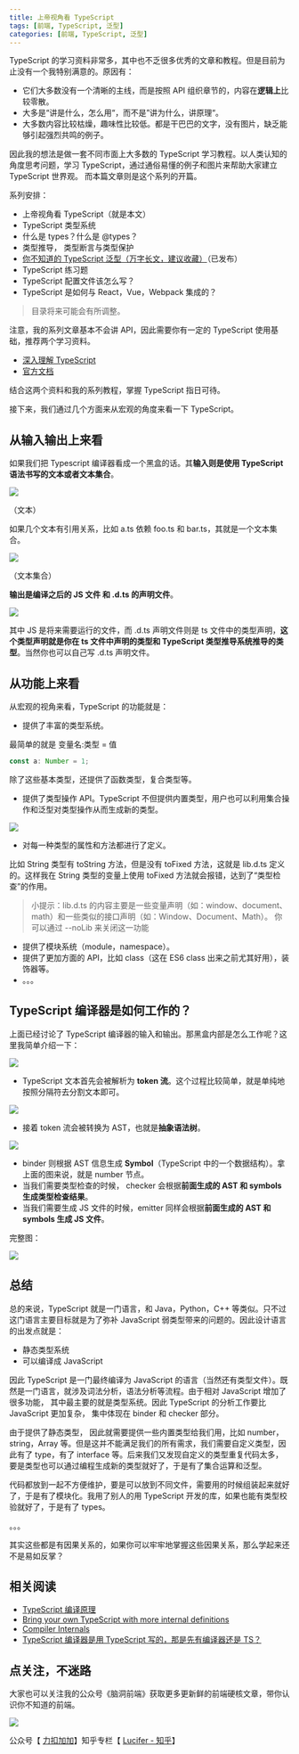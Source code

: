 ```yaml
---
title: 上帝视角看 TypeScript
tags: [前端, TypeScript, 泛型]
categories: [前端, TypeScript, 泛型]
---
```


TypeScript 的学习资料非常多，其中也不乏很多优秀的文章和教程。但是目前为止没有一个我特别满意的。原因有：

- 它们大多数没有一个清晰的主线，而是按照 API 组织章节的，内容在**逻辑上**比较零散。
- 大多是“讲是什么，怎么用“，而不是”讲为什么，讲原理“。
- 大多数内容比较枯燥，趣味性比较低。都是干巴巴的文字，没有图片，缺乏能够引起强烈共鸣的例子。

因此我的想法是做一套不同市面上大多数的 TypeScript 学习教程。以人类认知的角度思考问题，学习 TypeScript，通过通俗易懂的例子和图片来帮助大家建立 TypeScript 世界观。 而本篇文章则是这个系列的开篇。

系列安排：

- 上帝视角看 TypeScript（就是本文）
- TypeScript 类型系统
- 什么是 types？什么是 @types？
- 类型推导， 类型断言与类型保护
- [你不知道的 TypeScript 泛型（万字长文，建议收藏）](https://lucifer.ren/blog/2020/06/16/ts-generics/)（已发布）
- TypeScript 练习题
- TypeScript 配置文件该怎么写？
- TypeScript 是如何与 React，Vue，Webpack 集成的？

> 目录将来可能会有所调整。

注意，我的系列文章基本不会讲 API，因此需要你有一定的 TypeScript 使用基础，推荐两个学习资料。

- [深入理解 TypeScript](https://jkchao.github.io/typescript-book-chinese/)
- [官方文档](https://www.typescriptlang.org/docs/home)

结合这两个资料和我的系列教程，掌握 TypeScript 指日可待。

接下来，我们通过几个方面来从宏观的角度来看一下 TypeScript。

<!-- more -->

## 从输入输出上来看

如果我们把 Typescript 编译器看成一个黑盒的话。其**输入则是使用 TypeScript 语法书写的文本或者文本集合**。

![](https://tva1.sinaimg.cn/large/007S8ZIlly1gh5l5pqyw1j304s04wwea.jpg)

（文本）

如果几个文本有引用关系，比如 a.ts 依赖 foo.ts 和 bar.ts，其就是一个文本集合。

![](https://tva1.sinaimg.cn/large/007S8ZIlly1gh5l7apwnnj30ho09f74h.jpg)

（文本集合）

**输出是编译之后的 JS 文件 和 .d.ts 的声明文件**。

![](https://tva1.sinaimg.cn/large/007S8ZIlly1gh5ld0kfitj30ow0csdjs.jpg)

其中 JS 是将来需要运行的文件，而 .d.ts 声明文件则是 ts 文件中的类型声明，**这个类型声明就是你在 ts 文件中声明的类型和 TypeScript 类型推导系统推导的类型**。当然你也可以自己写 .d.ts 声明文件。

## 从功能上来看

从宏观的视角来看，TypeScript 的功能就是：

- 提供了丰富的类型系统。

最简单的就是 变量名:类型 = 值

```ts
const a: Number = 1;
```

除了这些基本类型，还提供了函数类型，复合类型等。

- 提供了类型操作 API。TypeScript 不但提供内置类型，用户也可以利用集合操作和泛型对类型操作从而生成新的类型。

![](https://tva1.sinaimg.cn/large/007S8ZIlly1gh5lzqpqirj30d104ogml.jpg)

- 对每一种类型的属性和方法都进行了定义。

比如 String 类型有 toString 方法，但是没有 toFixed 方法，这就是 lib.d.ts 定义的。这样我在 String 类型的变量上使用 toFixed 方法就会报错，达到了“类型检查”的作用。

> 小提示：lib.d.ts 的内容主要是一些变量声明（如：window、document、math）和一些类似的接口声明（如：Window、Document、Math）。 你可以通过 --noLib 来关闭这一功能

- 提供了模块系统（module，namespace）。
- 提供了更加方面的 API，比如 class（这在 ES6 class 出来之前尤其好用），装饰器等。
- 。。。

## TypeScript 编译器是如何工作的？

上面已经讨论了 TypeScript 编译器的输入和输出。那黑盒内部是怎么工作呢？这里我简单介绍一下：

![](https://tva1.sinaimg.cn/large/007S8ZIlly1gh5nm8tmokj30dl02zq2s.jpg)

- TypeScript 文本首先会被解析为 **token 流**。这个过程比较简单，就是单纯地按照分隔符去分割文本即可。

![](https://tva1.sinaimg.cn/large/007S8ZIlly1gh5npflqbbj30eh0490sw.jpg)

- 接着 token 流会被转换为 AST，也就是**抽象语法树**。

![](https://tva1.sinaimg.cn/large/007S8ZIlly1gh5nqa41bpj309106lt8z.jpg)

- binder 则根据 AST 信息生成 **Symbol**（TypeScript 中的一个数据结构）。拿上面的图来说，就是 number 节点。
- 当我们需要类型检查的时候， checker 会根据**前面生成的 AST 和 symbols 生成类型检查结果**。
- 当我们需要生成 JS 文件的时候，emitter 同样会根据**前面生成的 AST 和 symbols 生成 JS 文件**。

完整图：

![](https://tva1.sinaimg.cn/large/007S8ZIlly1gh5nfcui6sj30xz0gendl.jpg)

## 总结

总的来说，TypeScript 就是一门语言，和 Java，Python，C++ 等类似。只不过这门语言主要目标就是为了弥补 JavaScript 弱类型带来的问题的。因此设计语言的出发点就是：

- 静态类型系统
- 可以编译成 JavaScript

因此 TypeScript 是一门最终编译为 JavaScript 的语言（当然还有类型文件）。既然是一门语言，就涉及词法分析，语法分析等流程。由于相对 JavaScript 增加了很多功能， 其中最主要的就是类型系统。因此 TypeScript 的分析工作要比 JavaScript 更加复杂， 集中体现在 binder 和 checker 部分。

由于提供了静态类型， 因此就需要提供一些内置类型给我们用，比如 number，string，Array 等。但是这并不能满足我们的所有需求，我们需要自定义类型，因此有了 type，有了 interface 等。后来我们又发现自定义的类型重复代码太多， 要是类型也可以通过编程生成新的类型就好了，于是有了集合运算和泛型。

代码都放到一起不方便维护，要是可以放到不同文件，需要用的时候组装起来就好了，于是有了模块化。我用了别人的用 TypeScript 开发的库，如果也能有类型校验就好了，于是有了 types。

。。。

其实这些都是有因果关系的，如果你可以牢牢地掌握这些因果关系，那么学起来还不是易如反掌？

## 相关阅读

- [TypeScript 编译原理](https://jkchao.github.io/typescript-book-chinese/compiler/overview.html)
- [Bring your own TypeScript with more internal definitions](https://github.com/basarat/byots)
- [Compiler Internals](https://github.com/microsoft/TypeScript/wiki/Compiler-Internals)
- [TypeScript 编译器是用 TypeScript 写的，那是先有编译器还是 TS？](https://github.com/azl397985856/fe-interview/issues/135)

## 点关注，不迷路

大家也可以关注我的公众号《脑洞前端》获取更多更新鲜的前端硬核文章，带你认识你不知道的前端。

![](https://tva1.sinaimg.cn/large/007S8ZIlly1gfxro1x125j30oz0dw43s.jpg)

公众号【 [力扣加加](https://p.ipic.vip/h9nm77.jpg)】知乎专栏【 [Lucifer - 知乎](https://www.zhihu.com/people/lu-xiao-13-70)】
